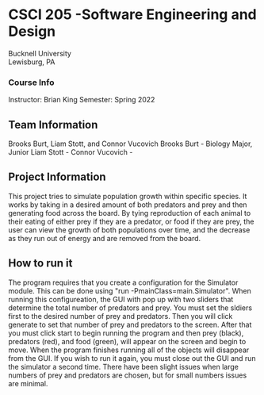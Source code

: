 # CSCI 205 -Software Engineering and Design
Bucknell University  
Lewisburg, PA

### Course Info
Instructor: Brian King
Semester: Spring 2022

## Team Information
Brooks Burt, Liam Stott, and Connor Vucovich
Brooks Burt - Biology Major, Junior
Liam Stott - 
Connor Vucovich - 


## Project Information
This project tries to simulate population growth within specific species. It works by taking in a desired amount of both predators and prey and then generating food across the board. By tying reproduction of each animal to their eating of either prey if they are a predator, or food if they are prey, the user can view the growth of both populations over time, and the decrease as they run out of energy and are removed from the board.

## How to run it
The program requires that you create a configuration for the Simulator module. This can be done using "run -PmainClass=main.Simulator". When running this configureation, the GUI with pop up with two sliders that determine the total number of predators and prey. You must set the sldiers first to the desired number of prey and predators. Then you will click generate to set that number of prey and predators to the screen. After that you must click start to begin running the program and then prey (black), predators (red), and food (green), will appear on the screen and begin to move. When the program finishes running all of the objects will disappear from the GUI. If you wish to run it again, you must close out the GUI and run the simulator a second time. There have been slight issues when large numbers of prey and predators are chosen, but for small numbers issues are minimal. 

